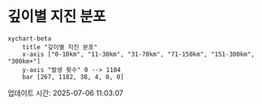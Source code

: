 # 깊이별 지진 분포

```mermaid
xychart-beta
    title "깊이별 지진 분포"
    x-axis ["0-10km", "11-30km", "31-70km", "71-150km", "151-300km", "300km+"]
    y-axis "발생 횟수" 0 --> 1184
    bar [267, 1182, 38, 4, 0, 0]
```

업데이트 시간: 2025-07-06 11:03:07
